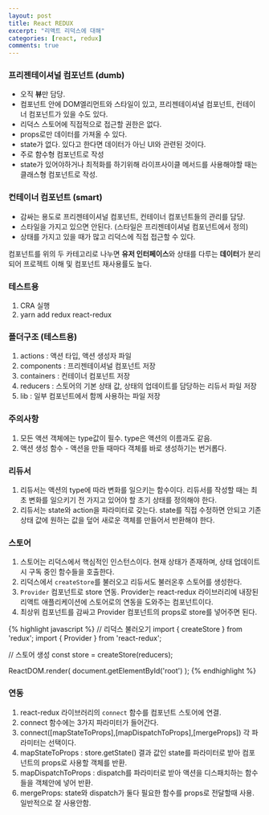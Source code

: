 ```yaml
---
layout: post
title: React REDUX 
excerpt: "리액트 리덕스에 대해"
categories: [react, redux]
comments: true
---
```


### 프리젠테이셔널 컴포넌트 (dumb)
- 오직 **뷰**만 담당.
- 컴포넌트 안에 DOM엘리먼트와 스타일이 있고, 프리젠테이셔널 컴포넌트, 컨테이너 컴포넌트가 있을 수도 있다.
- 리덕스 스토어에 직접적으로 접근할 권한은 없다.
- props로만 데이터를 가져올 수 있다.
- state가 없다. 있다고 한다면 데이터가 아닌 UI와 관련된 것이다.
- 주로 함수형 컴포넌트로 작성
- state가 있어야하거나 최적화를 하기위해 라이프사이클 메서드를 사용해야할 때는 클래스형 컴포넌트로 작성.

### 컨테이너 컴포넌트 (smart)
- 감싸는 용도로 프리젠테이셔널 컴포넌트, 컨테이너 컴포넌트들의 관리를 담당.
- 스타일을 가지고 있으면 안된다. (스타일은 프리젠테이셔널 컴포넌트에서 정의)
- 상태를 가지고 있을 때가 많고 리덕스에 직접 접근할 수 있다.

컴포넌트를 위의 두 카테고리로 나누면 **유저 인터페이스**와 상태를 다루는 **데이터**가 분리되어 프로젝트 이해 및 컴포넌트 재사용률도 높다.

### 테스트용
1. CRA 실행
2. yarn add redux react-redux

### 폴더구조 (테스트용)
1. actions : 액션 타입, 액션 생성자 파일
2. components : 프리젠테이셔널 컴포넌트 저장
3. containers : 컨테이너 컴포넌트 저장
4. reducers : 스토어의 기본 상태 값, 상태의 업데이트를 담당하는 리듀서 파일 저장
5. lib : 일부 컴포넌트에서 함께 사용하는 파일 저장

### 주의사항
1. 모든 액션 객체에는 type값이 필수. type은 액션의 이름과도 같음.
2. 액션 생성 함수 - 액션을 만들 때마다 객체를 바로 생성하기는 번거롭다. 

### 리듀서
1. 리듀서는 액션의 type에 따라 변화를 일으키는 함수이다. 리듀서를 작성할 때는 최초 변화를 일으키기 전 가지고 있어야 할 초기 상태를 정의해야 한다.
2. 리듀서는 state와 action을 파라미터로 갖는다. state를 직접 수정하면 안되고 기존 상태 값에 원하는 값을 덮어 새로운 객체를 만들어서 반환해야 한다.

### 스토어
1. 스토어는 리덕스에서 핵심적인 인스턴스이다. 현재 상태가 존재하며, 상태 업데이트시 구독 중인 함수들을 호출한다.
2. 리덕스에서 `createStore`를 불러오고 리듀서도 불러온후 스토어를 생성한다. 
3. `Provider` 컴포넌트로 store 연동. Provider는 react-redux 라이브러리에 내장된 리액트 애플리케이션에 스토어로의 연동을 도와주는 컴포넌트이다.
4. 최상위 컴포넌트를 감싸고 Provider 컴포넌트의 props로 store를 넣어주면 된다.

{% highlight javascript %}
// 리덕스 불러오기
import { createStore } from 'redux';
import { Provider } from 'react-redux';

// 스토어 생성
const store = createStore(reducers);

ReactDOM.render(
  <Provider store={store}>
    <App />
  </Provider>
  document.getElementById('root')
);
{% endhighlight %}

### 연동
1. react-redux 라이브러리의 `connect` 함수를 컴포넌트 스토어에 연결.
2. connect 함수에는 3가지 파라미터가 들어간다.
3. connect([mapStateToProps],[mapDispatchToProps],[mergeProps]) 각 파라미터는 선택이다.
4. mapStateToProps : store.getState() 결과 값인 state를 파라미터로 받아 컴포넌트의 props로 사용할 객체를 반환.
5. mapDispatchToProps : dispatch를 파라미터로 받아 액션을 디스패치하는 함수들을 객체안에 넣어 반환.
6. mergeProps: state와 dispatch가 둘다 필요한 함수를 props로 전달할때 사용. 일반적으로 잘 사용안함.
